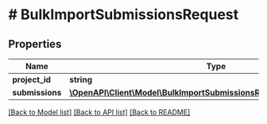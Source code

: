 # # BulkImportSubmissionsRequest

## Properties

Name | Type | Description | Notes
------------ | ------------- | ------------- | -------------
**project_id** | **string** |  | [optional]
**submissions** | [**\OpenAPI\Client\Model\BulkImportSubmissionsRequestSubmissionsInner[]**](BulkImportSubmissionsRequestSubmissionsInner.md) |  | [optional]

[[Back to Model list]](../../README.md#models) [[Back to API list]](../../README.md#endpoints) [[Back to README]](../../README.md)
